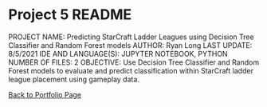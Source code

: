 # Project 5 README

PROJECT NAME:	Predicting StarCraft Ladder Leagues using Decision Tree Classifier and Random Forest models
AUTHOR:	Ryan Long
LAST UPDATE:	8/5/2021
IDE AND LANGUAGE(S):	JUPYTER NOTEBOOK, PYTHON
NUMBER OF FILES:	2
OBJECTIVE:	Use Decision Tree Classifier and Random Forest models to evaluate and predict classification within StarCraft ladder league placement using gameplay data.


[Back to Portfolio Page](https://rplong402.github.io/portfolio/)

